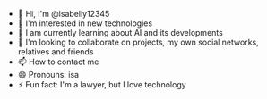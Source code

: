 
- 👋 Hi, I'm @isabelly12345
- 👀 I'm interested in new technologies
- 🌱 I am currently learning about AI and its developments
- 💞️ I'm looking to collaborate on projects, my own social networks, relatives and friends
- 📫 How to contact me
- 😄 Pronouns: isa
- ⚡ Fun fact: I'm a lawyer, but I love technology

<!---
isabelly12345/isabelly12345 is a ✨ special ✨ repository because its `README.md` (this file) appears on your GitHub profile.
You can click the Preview link to take a look at your changes.
--->
